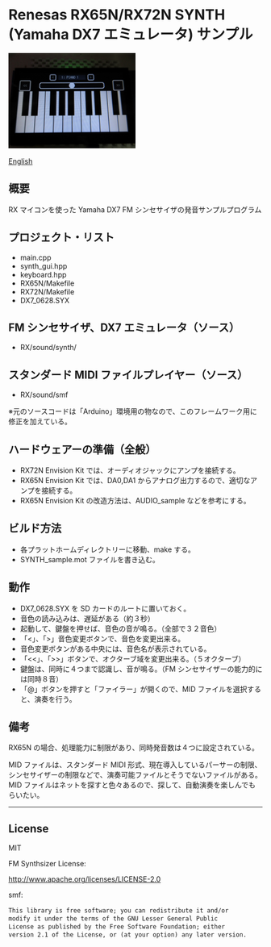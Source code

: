 Renesas RX65N/RX72N SYNTH (Yamaha DX7 エミュレータ) サンプル
=========

<img src="../docs/SYNTH_sample.jpg" width="50%">

[English](README.md)

## 概要

RX マイコンを使った Yamaha DX7 FM シンセサイザの発音サンプルプログラム
   
## プロジェクト・リスト
 - main.cpp
 - synth_gui.hpp
 - keyboard.hpp
 - RX65N/Makefile
 - RX72N/Makefile
 - DX7_0628.SYX

## FM シンセサイザ、DX7 エミュレータ（ソース）

 - RX/sound/synth/

## スタンダード MIDI ファイルプレイヤー（ソース）

- RX/sound/smf

※元のソースコードは「Arduino」環境用の物なので、このフレームワーク用に修正を加えている。

## ハードウェアーの準備（全般）

- RX72N Envision Kit では、オーディオジャックにアンプを接続する。
- RX65N Envision Kit では、DA0,DA1 からアナログ出力するので、適切なアンプを接続する。
- RX65N Envision Kit の改造方法は、AUDIO_sample などを参考にする。
      
## ビルド方法

 - 各プラットホームディレクトリーに移動、make する。
 - SYNTH_sample.mot ファイルを書き込む。
   
## 動作

 - DX7_0628.SYX を SD カードのルートに置いておく。
 - 音色の読み込みは、遅延がある（約３秒）
 - 起動して、鍵盤を押せば、音色の音が鳴る。（全部で３２音色）
 - 「<」、「>」音色変更ボタンで、音色を変更出来る。
 - 音色変更ボタンがある中央には、音色名が表示されている。
 - 「<<」、「>>」ボタンで、オクターブ域を変更出来る。（５オクターブ）
 - 鍵盤は、同時に４つまで認識し、音が鳴る。（FM シンセサイザーの能力的には同時８音）
 - 「@」ボタンを押すと「ファイラー」が開くので、MID ファイルを選択すると、演奏を行う。
    
## 備考

RX65N の場合、処理能力に制限があり、同時発音数は４つに設定されている。
   
MID ファイルは、スタンダード MIDI 形式、現在導入しているパーサーの制限、シンセサイザーの制限などで、演奏可能ファイルとそうでないファイルがある。
MID ファイルはネットを探すと色々あるので、探して、自動演奏を楽しんでもらいたい。

-----
   
License
----

MIT

FM Synthsizer License:

  http://www.apache.org/licenses/LICENSE-2.0

smf:

```
This library is free software; you can redistribute it and/or
modify it under the terms of the GNU Lesser General Public
License as published by the Free Software Foundation; either
version 2.1 of the License, or (at your option) any later version.
```
